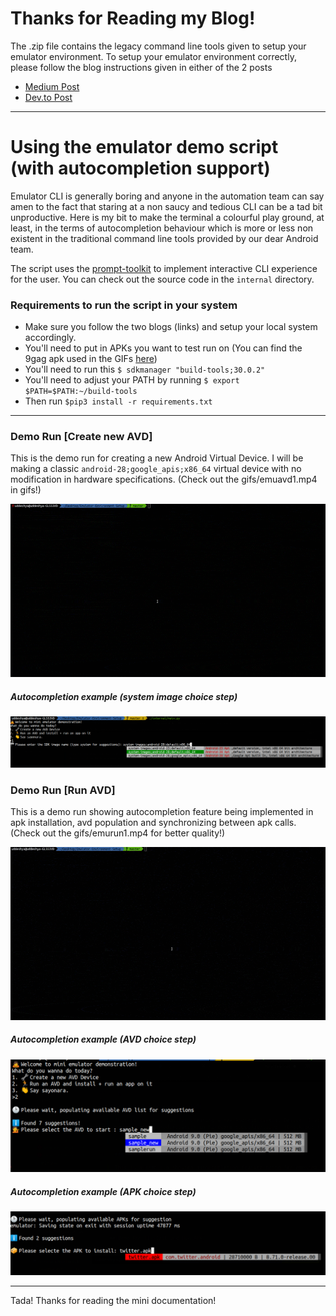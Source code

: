 # Thanks for Reading my Blog!

The .zip file contains the legacy command line tools given to setup your emulator environment.
To setup your emulator environment correctly, please follow the blog instructions given in either of the 2 posts
- [Medium Post](https://singhuddeshyaofficial.medium.com/deploying-android-emulators-on-aws-ec2-1-3-arm-architecture-and-genymotion-solutions-for-a-2ef3238542d5)
- [Dev.to Post](https://dev.to/uds5501/deploying-android-emulators-on-aws-ec2-1-3-arm-architecture-and-genymotion-solutions-for-a-solo-developer-32p3)

<hr/>

# Using the emulator demo script (with autocompletion support)

Emulator CLI is generally boring and anyone in the automation team can say amen to the fact that staring at a non saucy and tedious CLI can be a tad bit unproductive. Here is my bit to make the terminal a colourful play ground, at least, in the terms of autocompletion behaviour which is more or less non existent in the traditional command line tools provided by our dear Android team.

The script uses the [prompt-toolkit](https://github.com/prompt-toolkit/python-prompt-toolkit) to implement interactive CLI experience for the user. You can check out the source code in the `internal` directory.

### Requirements to run the script in your system
- Make sure you follow the two blogs (links) and setup your local system accordingly.
- You'll need to put in APKs you want to test run on (You can find the 9gag apk used in the GIFs [here](https://apkpure.com/9gag-funny-gifs-pics-fresh-memes-viral-videos/com.ninegag.android.app))
- You'll need to run this `$ sdkmanager "build-tools;30.0.2"`
- You'll need to adjust your PATH by running `$ export $PATH=$PATH:~/build-tools`
- Then run `$pip3 install -r requirements.txt`

<hr/>

### Demo Run [Create new AVD]

This is the demo run for creating a new Android Virtual Device. I will be making a classic `android-28;google_apis;x86_64` virtual device with no modification in hardware specifications. (Check out the gifs/emuavd1.mp4 in gifs!)

![CreateAVD](gifs/emuavd1.gif)


##### Autocompletion example (system image choice step)
![system-image](gifs/ss1.png)


### Demo Run [Run AVD]

This is a demo run showing autocompletion feature being implemented in apk installation, avd population and synchronizing between apk calls. (Check out the gifs/emurun1.mp4 for better quality!)

![RunAVD](gifs/emurun1.gif)

##### Autocompletion example (AVD choice step)
![avdchoice](gifs/ss2.png)

##### Autocompletion example (APK choice step)
![apkchoice](gifs/ss3.png)

<hr/>

Tada! Thanks for reading the mini documentation!
